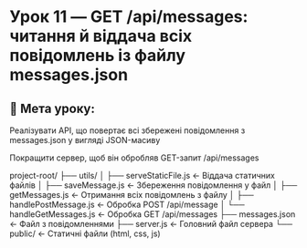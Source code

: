 # Урок 11 — GET /api/messages: читання й віддача всіх повідомлень із файлу messages.json

## 🎯 Мета уроку:

Реалізувати API, що повертає всі збережені повідомлення з messages.json у вигляді JSON-масиву

Покращити сервер, щоб він обробляв GET-запит /api/messages

project-root/
├── utils/
│ ├── serveStaticFile.js ← Віддача статичних файлів
│ ├── saveMessage.js ← Збереження повідомлення у файл
│ ├── getMessages.js ← Отримання всіх повідомлень з файлу
│ ├── handlePostMessage.js ← Обробка POST /api/message
│ └── handleGetMessages.js ← Обробка GET /api/messages
├── messages.json ← Файл з повідомленнями
├── server.js ← Головний файл сервера
└── public/ ← Статичні файли (html, css, js)
